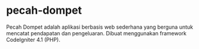 # pecah-dompet
Pecah Dompet adalah aplikasi berbasis web sederhana yang berguna untuk mencatat pendapatan dan pengeluaran. Dibuat menggunakan framework CodeIgniter 4.1 (PHP).
